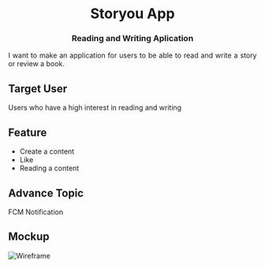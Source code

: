 <h1 align="center">Storyou App </h1>
<h3 align="center"> Reading and Writing Aplication </h3>
<p align="justify"> 
I want to make an application for users to be able to read and write a story or review a book.</p>

## Target User
Users who have a high interest in reading and writing

## Feature
- Create a content
- Like
- Reading a content

## Advance Topic
FCM Notification

## Mockup
![Wireframe](https://user-images.githubusercontent.com/55974755/144706206-d4d114ca-b984-4148-814b-ca1e61ed93cc.png)
